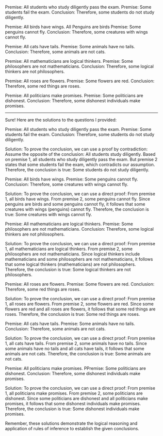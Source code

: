 Premise: All students who study diligently pass the exam.
Premise: Some students fail the exam.
Conclusion: Therefore, some students do not study diligently.


Premise: All birds have wings.
All Penguins are birds 
Premise: Some penguins cannot fly.
Conclusion: Therefore, some creatures with wings cannot fly.


Premise: All cats have tails.
Premise: Some animals have no tails.
Conclusion: Therefore, some animals are not cats.

Premise: All mathematicians are logical thinkers.
Premise: Some philosophers are not mathematicians.
Conclusion: Therefore, some logical thinkers are not philosophers.

Premise: All roses are flowers.
Premise: Some flowers are red.
Conclusion: Therefore, some red things are roses.


Premise: All politicians make promises.
Premise: Some politicians are dishonest.
Conclusion: Therefore, some dishonest individuals make promises.























---
Sure! Here are the solutions to the questions I provided:

Premise: All students who study diligently pass the exam.
Premise: Some students fail the exam.
Conclusion: Therefore, some students do not study diligently.

Solution:
To prove the conclusion, we can use a proof by contradiction:
Assume the opposite of the conclusion: All students study diligently.
Based on premise 1, all students who study diligently pass the exam.
But premise 2 states that some students fail the exam, which contradicts our assumption.
Therefore, the conclusion is true: Some students do not study diligently.

Premise: All birds have wings.
Premise: Some penguins cannot fly.
Conclusion: Therefore, some creatures with wings cannot fly.

Solution:
To prove the conclusion, we can use a direct proof:
From premise 1, all birds have wings.
From premise 2, some penguins cannot fly.
Since penguins are birds and some penguins cannot fly, it follows that some creatures with wings (penguins) cannot fly.
Therefore, the conclusion is true: Some creatures with wings cannot fly.

Premise: All mathematicians are logical thinkers.
Premise: Some philosophers are not mathematicians.
Conclusion: Therefore, some logical thinkers are not philosophers.

Solution:
To prove the conclusion, we can use a direct proof:
From premise 1, all mathematicians are logical thinkers.
From premise 2, some philosophers are not mathematicians.
Since logical thinkers include mathematicians and some philosophers are not mathematicians, it follows that some logical thinkers (mathematicians) are not philosophers.
Therefore, the conclusion is true: Some logical thinkers are not philosophers.

Premise: All roses are flowers.
Premise: Some flowers are red.
Conclusion: Therefore, some red things are roses.

Solution:
To prove the conclusion, we can use a direct proof:
From premise 1, all roses are flowers.
From premise 2, some flowers are red.
Since some flowers are red and all roses are flowers, it follows that some red things are roses.
Therefore, the conclusion is true: Some red things are roses.

Premise: All cats have tails.
Premise: Some animals have no tails.
Conclusion: Therefore, some animals are not cats.

Solution:
To prove the conclusion, we can use a direct proof:
From premise 1, all cats have tails.
From premise 2, some animals have no tails.
Since some animals have no tails and all cats have tails, it follows that some animals are not cats.
Therefore, the conclusion is true: Some animals are not cats.

Premise: All politicians make promises.
PPremise: Some politicians are dishonest.
Conclusion: Therefore, some dishonest individuals make promises.

Solution:
To prove the conclusion, we can use a direct proof:
From premise 1, all politicians make promises.
From premise 2, some politicians are dishonest.
Since some politicians are dishonest and all politicians make promises, it follows that some dishonest individuals make promises.
Therefore, the conclusion is true: Some dishonest individuals make promises.

Remember, these solutions demonstrate the logical reasoning and application of rules of inference to establish the given conclusions.




